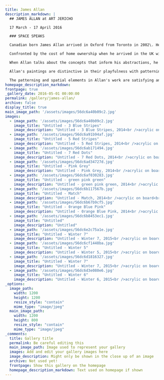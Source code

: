 ```yaml
---
title: James Allan
description_markdown: |
  ## JAMES ALLAN at ART JERICHO

  17 March - 17 April 2016

  ### SPACE SPEAKS

  Canadian born James Allan arrived in Oxford from Toronto in 2002\. He studied Fine Art at Ontario College of Art 1982-85, and has supported his practice for over thirty years in various forms: as film lighting technician, industrial electrician, digital technician and for the past 14 years, Head of Imaging Services at the Bodleian Library. His working environment and experience are infused into his compositions.

  Confronted by the cost of home ownership when he arrived in the UK with a young family, he was intrigued to learn that he could have an allotment 25 by 10 metres for just £12 a year. He has worked an allotment at Cripley Meadows, Jericho faithfully since those early days.

  When Allan talks about the concepts that inform his abstractions, he speaks specifically about space in different forms: geographic space and displacement as an immigrant to the UK himself, and parents who emigrated independently of each other to Canada from Scotland; space in memory and time; private versus public space; musical space and cadence.

  Allan's paintings are distinctive in their playfulness with patterning, space and colour. A myriad of artistic references from American artists of the early eighties such as Peter Halley, Dan Flavin, Brice Marden and others spring to mind. After years of working with monochrome, Allan has discovered colour and there is a sense of fresh and unexpected delight in his palette.

  The patterning and spatial elements in Allan's work are satisfying and entice us to explore and unravel his compositions.  Allan paints from his studio at home to a backcloth of sublime modulations of Bach. Large windows pan out over a quilt of gardens that are defined by walls, fences, garden sheds and the shadows that they cast. Echoes of these shapes. patterns and juxtapositions are as evident in his compositions as are electrical and digital elements, musical references and the patterning that characterises allotments. Essentially Allan's paintings are liberated.
homepage_description_markdown: 
frontpage: true
_gallery_date: 2016-05-01 00:00:00
permalink: /gallery/james-allan/
archive: false
display_title: true
main_image_path: '/assets/images/56dc6a40b09c2.jpg'
images:
  - image_path: '/assets/images/56dc6a40b09c2.jpg'
    image_title: "Untitled - 3 Blue Stripes"
    image_description: "Untitled - 3 Blue Stripes, 2014<br />acrylic on board<br />75 x 60 cm"
  - image_path: '/assets/images/56dc6a91b94af.jpg'
    image_title: "Untitled - 5 Red Stripes"
    image_description: "Untitled - 5 Red Stripes, 2014<br />acrylic on board<br />75 x 60 cm"
  - image_path: '/assets/images/56dc6ab171494.jpg'
    image_title: "Untitled - 7 Red Dots"
    image_description: "Untitled - 7 Red Dots, 2014<br />acrylic on board<br />75 x 60 cm"
  - image_path: '/assets/images/56dc6ad34727d.jpg'
    image_title: "Untitled - Pink Grey"
    image_description: "Untitled - Pink Grey, 2014<br />acrylic on board<br />75 x 60 cm"
  - image_path: '/assets/images/56dc6af030283.jpg'
    image_title: "Untitled - green pink green"
    image_description: "Untitled - green pink green, 2014<br />acrylic on board<br />75 x 60 cm"
  - image_path: '/assets/images/56dc6b117567b.jpg'
    image_title: "Untitled - Match"
    image_description: "Untitled - Match, 2014<br />acrylic on board<br />75 x 60 cm"
  - image_path: '/assets/images/56dc6b67b9cf5.jpg'
    image_title: "Untitled - 0range Blue Pink"
    image_description: "Untitled - 0range Blue Pink, 2014<br />acrylic on board<br />75 x 60 cm"
  - image_path: '/assets/images/56dc6b8453ec1.jpg'
    image_title: "Untitled"
    image_description: "Untitled"
  - image_path: '/assets/images/56dc6e2c75a1e.jpg'
    image_title: "Untitled - Winter 7"
    image_description: "Untitled - Winter 7, 2015<br />acrylic on board<br />60 x 45 cm"
  - image_path: '/assets/images/56dc6cf1448ba.jpg'
    image_title: "Untitled - Winter 5"
    image_description: "Untitled - Winter 5, 2015<br />acrylic on board<br />60 x 45 cm"
  - image_path: '/assets/images/56dc6d1816327.jpg'
    image_title: "Untitled - Winter 7"
    image_description: "Untitled - Winter 7, 2015<br />acrylic on board<br />60 x 45 cm"
  - image_path: '/assets/images/56dc6d3e080e6.jpg'
    image_title: "Untitled - Winter 6"
    image_description: "Untitled - Winter 6, 2015<br />acrylic on board<br />60 x 45 cm"
_options:
  image_path:
    width: 1200
    height: 1200
    resize_style: "contain"
    mime_type: "image/jpeg"
  main_image_path:
    width: 1200
    height: 800
    resize_style: "contain"
    mime_type: "image/jpeg"
_comments:
  title: Gallery title
  permalink: Be careful editing this
  main_image_path: Image used to represent your gallery
  images: Add and edit your gallery images here
  image_description: Might only be shown in the close up of an image
  archive: Not used yet!
  frontpage: Show this gallery on the homepage
  homepage_description_markdown: Text used on homepage if shown
---
```

